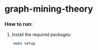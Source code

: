 # graph-mining-theory

### How to run:

1. Install the required packages:

```sh
    make setup
```

